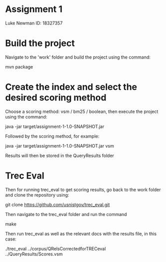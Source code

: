 # Assignment 1

Luke Newman 
ID: 18327357

# Build the project

Navigate to the 'work' folder and build the project using the command:

mvn package

# Create the index and select the desired scoring method

Choose a scoring method: vsm / bm25 / boolean, then execute the project using the command:

java -jar target/assignment-1-1.0-SNAPSHOT.jar

Followed by the scoring method, for example:

java -jar target/assignment-1-1.0-SNAPSHOT.jar vsm

Results will then be stored in the QueryResults folder

# Trec Eval

Then for running trec_eval to get scoring results, go back to the work folder and clone the repository using:

git clone https://github.com/usnistgov/trec_eval.git

Then navigate to the trec_eval folder and run the command

make

Then run trec_eval as well as the relevant docs with the results file, in this case:

./trec_eval ../corpus/QRelsCorrectedforTRECeval ../QueryResults/Scores.vsm